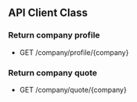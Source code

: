 ## API Client Class

### Return company profile 
 - GET /company/profile/{company}

### Return company quote
 - GET /company/quote/{company}
